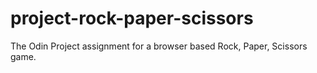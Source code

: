 # project-rock-paper-scissors
The Odin Project assignment for a browser based Rock, Paper, Scissors game.

